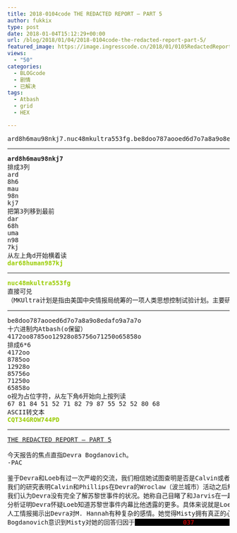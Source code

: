 ```yaml
---
title: 2018-0104code THE REDACTED REPORT – PART 5
author: fukkix
type: post
date: 2018-01-04T15:12:29+00:00
url: /blog/2018/01/04/2018-0104code-the-redacted-report-part-5/
featured_image: https://image.ingresscode.cn/2018/01/0105RedactedReport5.png?x-oss-process=image/resize,m_fill,w_700,h_220
views:
  - "50"
categories:
  - BLOGcode
  - 剧情
  - 已解决
tags:
  - Atbash
  - grid
  - HEX

---
```

<pre>ard8h6mau98nkj7.nuc48mkultra553fg.be8doo787aooed6d7o7a8a9o8edafo9a7a7o<!--more--></pre>

* * *

<pre><strong>ard8h6mau98nkj7
</strong>排成3列
ard
8h6
mau
98n
kj7
把第3列移到最前
dar
68h
uma
n98
7kj
从左上角d开始横着读<strong>
<span style="color: #99cc00;">dar68human987kj</span></strong></pre>

* * *

<pre><strong><span style="color: #99cc00;">nuc48mkultra553fg</span>
</strong>直接可兑
（MKUltra计划是指由美国中央情报局统筹的一项人类思想控制试验计划。主要研究人类大脑的潜能控制，使用生物制剂还有药物观察对人脑的影响，军方目的是制定一个大脑控制系统，可对重点目标进行斩首。计划涉及许多非法活动，特别是以不知情的<a title="美国" href="https://zh.wikipedia.org/wiki/%E7%BE%8E%E5%9B%BD">美国</a>和<a title="加拿大" href="https://zh.wikipedia.org/wiki/%E5%8A%A0%E6%8B%BF%E5%A4%A7">加拿大</a>公民作实验对象，引起有关合法性的争议。）</pre>

* * *

<pre>be8doo787aooed6d7o7a8a9o8edafo9a7a7o
十六进制内Atbash(o保留）
4172oo8785oo12928o85756o71250o65858o
排成6*6
4172oo
8785oo
12928o
85756o
71250o
65858o
o视为占位字符，从左下角6开始向上按列读
67 81 84 51 52 71 82 79 87 55 52 52 80 68
ASCII转文本
<span style="color: #99cc00;"><strong>CQT34GROW744PD</strong></span></pre>

* * *

<pre><a href="http://investigate.ingress.com/2018/01/04/the-redacted-report-part-5/">THE REDACTED REPORT – PART 5</a>

今天报告的焦点直指Devra Bogdanovich。
-PAC

鉴于Devra和Loeb有过一次严峻的交流，我们相信她试图查明是否是Calvin或者ADA是下令苏黎世暗杀的主谋。Devra认为自己才是真正目标，其他人的死亡是因为被误认为是她。
我们的研究表明Calvin和Phillips在Devra的Wroclaw（波兰城市）活动之后解除了她访问NIA文件的权限，从而有效地把她隔离在所有当前研究之外。据了解，当Calvin和Phillips被杀的时候，Devra<span style="background-color: black; color: black;">000000000000<span style="color: #ff0000;">029</span>000000000000000</span>.我们正在调查这个机制。
我们认为Devra没有完全了解苏黎世事件的状况。她称自己目睹了和Jarvis在一起的女性被枪杀的全过程。她没有向我们的情报调查员透露Acolyte和<span style="background-color: black; color: black;">0000000000<span style="color: #ff0000;">030</span>000000000</span>，然而，Devra断言Acolyte出现在旧金山是跟<span style="background-color: black; color: black;">00<span style="color: #ff0000;">031</span>00</span>有关。她觉得最初的<span style="background-color: black; color: black;">000000000<span style="color: #ff0000;">032</span>00000000000</span>可以作为13MAGNUS的轮回腔室。
分析证明Devra怀疑Loeb知道苏黎世事件内幕比他透露的更多。具体来说就是Loeb知道<span style="background-color: black; color: black;">000000000<span style="color: #ff0000;">033</span>0000000000</span>和第二个受害者的真实身份。他和一个<span style="background-color: black; color: black;">0000000<span style="color: #ff0000;">034</span>00000000</span>的关系（在ADA的发展过程中）是Loeb参与以及意识到当时事件的核心。Loeb承认了是他提供给Calvin<span style="background-color: black; color: black;">000000000000000<span style="color: #ff0000;">035</span>0000000000000000</span>
人工情报揭示出Devra对M. Hannah有种复杂的感情。她觉得Misty拥有真正的心灵意念能力并能用这技能和外源实体交流。这导致她的怀疑和嫉妒：怀疑是因为Devra不信任外源之力，嫉妒则是因为Devra穷尽一生都在追逐<span style="background-color: black; color: black;">000<span style="color: #ff0000;">036</span>0000</span>而Misty毫不费力就做到了。
Bogdanovich意识到Misty对她的回答归因于<span style="background-color: black; color: black;">0000000000000<span style="color: #ff0000;">037</span>000000000000</span>.</pre>